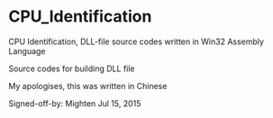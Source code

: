 # CPU_Identification

CPU Identification, DLL-file source codes written in Win32 Assembly Language

Source codes for building DLL file

My apologises, this was written in Chinese

Signed-off-by: Mighten
				Jul 15, 2015